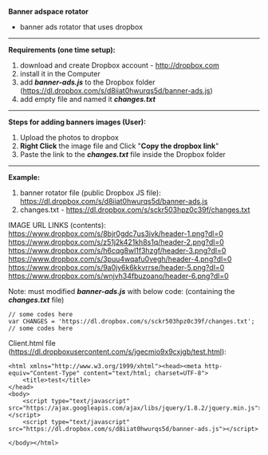 **Banner adspace rotator**
- banner ads rotator that uses dropbox


----------


**Requirements (one time setup):**

1. download and create Dropbox account - http://dropbox.com
2.  install it in the Computer
3. add ***banner-ads.js*** to the Dropbox folder (https://dl.dropbox.com/s/d8iiat0hwurqs5d/banner-ads.js)
4. add empty file and named it ***changes.txt***


----------


**Steps for adding banners images (User):**

1. Upload the photos to dropbox
2. **Right Click** the image file and Click "**Copy the dropbox link**"
3. Paste the link to the ***changes.txt*** file inside the Dropbox folder


----------


**Example:**

1. banner rotator file (public Dropbox JS file):
https://dl.dropbox.com/s/d8iiat0hwurqs5d/banner-ads.js
2. changes.txt - https://dl.dropbox.com/s/sckr503hpz0c39f/changes.txt

IMAGE URL LINKS (contents):
 https://www.dropbox.com/s/8bjr0gdc7us3ivk/header-1.png?dl=0
https://www.dropbox.com/s/z51j2k421kh8s1q/header-2.png?dl=0
https://www.dropbox.com/s/h6cqg8wl1f3hzgf/header-3.png?dl=0
https://www.dropbox.com/s/3puu4wqafu0vegh/header-4.png?dl=0
https://www.dropbox.com/s/9a0jy6k6kkvrrse/header-5.png?dl=0
https://www.dropbox.com/s/wnjvh34fbuzoano/header-6.png?dl=0

Note:  must modified ***banner-ads.js*** with below code: (containing the ***changes.txt*** file)

    // some codes here
    var CHANGES = 'https://dl.dropbox.com/s/sckr503hpz0c39f/changes.txt';
    // some codes here



Client.html file (https://dl.dropboxusercontent.com/s/jgecmio9x9cxjgb/test.html):

    <html xmlns="http://www.w3.org/1999/xhtml"><head><meta http-equiv="Content-Type" content="text/html; charset=UTF-8">
    	<title>test</title>
    </head>
    <body>
    	<script type="text/javascript" src="https://ajax.googleapis.com/ajax/libs/jquery/1.8.2/jquery.min.js"></script>
    	<script type="text/javascript" src="https://dl.dropbox.com/s/d8iiat0hwurqs5d/banner-ads.js"></script>
    	
    </body></html>

